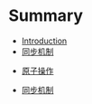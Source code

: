 # Summary

* [Introduction](README.md)
* [同步机制](chapter1.md)
 - [原子操作](atomicRW.md)
* [同步机制](chapter2.md)

